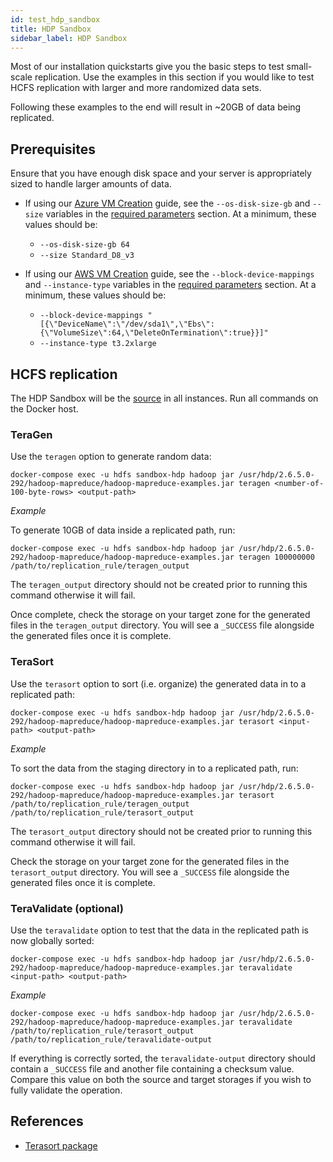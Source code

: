 ```yaml
---
id: test_hdp_sandbox
title: HDP Sandbox
sidebar_label: HDP Sandbox
---
```


Most of our installation quickstarts give you the basic steps to test small-scale replication. Use the examples in this section if you would like to test HCFS replication with larger and more randomized data sets.

Following these examples to the end will result in ~20GB of data being replicated.


## Prerequisites

Ensure that you have enough disk space and your server is appropriately sized to handle larger amounts of data.

* If using our [Azure VM Creation](../preparation/azure_vm_creation.md) guide, see the `--os-disk-size-gb` and `--size` variables in the [required parameters](../preparation/azure_vm_creation.md#required-parameters) section. At a minimum, these values should be:  
  * `--os-disk-size-gb 64`  
  * `--size Standard_D8_v3`

* If using our [AWS VM Creation](../preparation/aws_vm_creation.md) guide, see the `--block-device-mappings` and `--instance-type` variables in the [required parameters](../preparation/aws_vm_creation.md#required-parameters) section. At a minimum, these values should be:  
  * `--block-device-mappings "[{\"DeviceName\":\"/dev/sda1\",\"Ebs\":{\"VolumeSize\":64,\"DeleteOnTermination\":true}}]"`  
  * `--instance-type t3.2xlarge`

## HCFS replication

The HDP Sandbox will be the [source](../../glossary/s.md#source) in all instances. Run all commands on the Docker host.

### TeraGen

Use the `teragen` option to generate random data:

`docker-compose exec -u hdfs sandbox-hdp hadoop jar /usr/hdp/2.6.5.0-292/hadoop-mapreduce/hadoop-mapreduce-examples.jar teragen <number-of-100-byte-rows> <output-path>`

_Example_

To generate 10GB of data inside a replicated path, run:

`docker-compose exec -u hdfs sandbox-hdp hadoop jar /usr/hdp/2.6.5.0-292/hadoop-mapreduce/hadoop-mapreduce-examples.jar teragen 100000000 /path/to/replication_rule/teragen_output`

The `teragen_output` directory should not be created prior to running this command otherwise it will fail.

Once complete, check the storage on your target zone for the generated files in the `teragen_output` directory. You will see a `_SUCCESS` file alongside the generated files once it is complete.

### TeraSort

Use the `terasort` option to sort (i.e. organize) the generated data in to a replicated path:

`docker-compose exec -u hdfs sandbox-hdp hadoop jar /usr/hdp/2.6.5.0-292/hadoop-mapreduce/hadoop-mapreduce-examples.jar terasort <input-path> <output-path>`

_Example_

To sort the data from the staging directory in to a replicated path, run:

`docker-compose exec -u hdfs sandbox-hdp hadoop jar /usr/hdp/2.6.5.0-292/hadoop-mapreduce/hadoop-mapreduce-examples.jar terasort /path/to/replication_rule/teragen_output /path/to/replication_rule/terasort_output`

The `terasort_output` directory should not be created prior to running this command otherwise it will fail.

Check the storage on your target zone for the generated files in the `terasort_output` directory. You will see a `_SUCCESS` file alongside the generated files once it is complete.

### TeraValidate (optional)

Use the `teravalidate` option to test that the data in the replicated path is now globally sorted:

`docker-compose exec -u hdfs sandbox-hdp hadoop jar /usr/hdp/2.6.5.0-292/hadoop-mapreduce/hadoop-mapreduce-examples.jar teravalidate <input-path> <output-path>`

_Example_

`docker-compose exec -u hdfs sandbox-hdp hadoop jar /usr/hdp/2.6.5.0-292/hadoop-mapreduce/hadoop-mapreduce-examples.jar teravalidate /path/to/replication_rule/terasort_output /path/to/replication_rule/teravalidate-output`

If everything is correctly sorted, the `teravalidate-output` directory should contain a `_SUCCESS` file and another file containing a checksum value. Compare this value on both the source and target storages if you wish to fully validate the operation.

## References

* [Terasort package](https://hadoop.apache.org/docs/r2.7.3/api/org/apache/hadoop/examples/terasort/package-summary.html)
